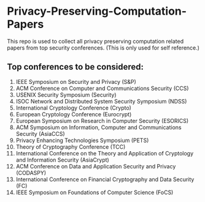 # Privacy-Preserving-Computation-Papers
This repo is used to collect all privacy preserving computation related papers from top security conferences. (This is only used for self reference.)

## Top conferences to be considered: 
1. IEEE Symposium on Security and Privacy (S&P)
2. ACM Conference on Computer and Communications Security (CCS)
3. USENIX Security Symposium (Security)
4. ISOC Network and Distributed System Security Symposium (NDSS)
5. International Cryptology Conference (Crypto)
6. European Cryptology Conference (Eurocrypt)
7. European Symposium on Research in Computer Security (ESORICS)
8. ACM Symposium on Information, Computer and Communications Security (AsiaCCS)
9. Privacy Enhancing Technologies Symposium (PETS)
8. Theory of Cryptography Conference (TCC)
9. International Conference on the Theory and Application of Cryptology and Information Security (AsiaCrypt)
10. ACM Conference on Data and Application Security and Privacy (CODASPY)
11. International Conference on Financial Cryptography and Data Security (FC)
12. IEEE Symposium on Foundations of Computer Science (FoCS)
